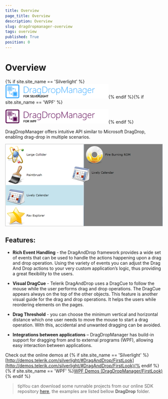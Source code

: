 ```yaml
---
title: Overview
page_title: Overview
description: Overview
slug: dragdropmanager-overview
tags: overview
published: True
position: 0
---
```


# Overview

{% if site.site_name == 'Silverlight' %}![Drag Drop Manger SL](images/DragDropManger_SL.png){% endif %}{% if site.site_name == 'WPF' %}

![Drag Drop Manger WPF](images/DragDropManger_WPF.png){% endif %}



DragDropManager offers intuitive API similar to Microsoft DragDrop, enabling drag-drop in multiple scenarios.

![](images/DragDropManager_DragBetweenListBoxes.png)

## Features:

* __Rich Event Handling__ - the DragAndDrop framework provides a wide set of events that can be used to handle the actions happening upon a drag and drop operation. Using the variety of events you can adjust the Drag And Drop actions to your very custom application’s logic, thus providing a great flexibility to the users. 

* __Visual DragCue__ - Telerik DragAndDrop uses a DragCue to follow the mouse while the user performs drag and drop operations. The DragCue appears always on the top of the other objects. This feature is another visual guide for the drag and drop operations. It helps the users while reordering elements on the pages.

* __Drag Threshold__ - you can choose the minimum vertical and horizontal distance which one user needs to move the mouse to start a drag operation.  With this, accidental and unwanted dragging can be avoided.

* __Integrations between applications__ – DragDropManager has build-in support for dragging from and to external programs (WPF), allowing easy interaction between applications.



Check out the online demos at
          {% if site.site_name == 'Silverlight' %}[http://demos.telerik.com/silverlight/#DragAndDrop/FirstLook](http://demos.telerik.com/silverlight/#DragAndDrop/FirstLook){% endif %}{% if site.site_name == 'WPF' %}[WPF Demos (DragDropManager/FirstLook) ](http://demos.telerik.com/wpf){% endif %}

>tipYou can download some runnable projects from our online SDK repository
            [here](https://github.com/telerik/xaml-sdk), the examples are listed bellow __DragDrop__ folder.
          
